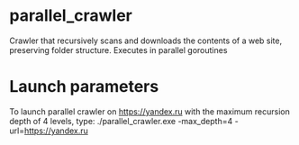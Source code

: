# parallel_crawler
Crawler that recursively scans and downloads the contents of a web site, preserving folder structure. Executes in parallel goroutines

# Launch parameters
To launch parallel crawler on https://yandex.ru with the maximum recursion depth of 4 levels, type:
./parallel_crawler.exe -max_depth=4 -url=https://yandex.ru

